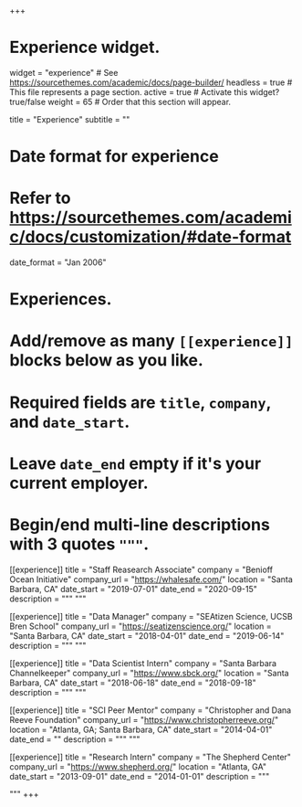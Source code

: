 +++
# Experience widget.
widget = "experience"  # See https://sourcethemes.com/academic/docs/page-builder/
headless = true  # This file represents a page section.
active = true  # Activate this widget? true/false
weight = 65  # Order that this section will appear.

title = "Experience"
subtitle = ""

# Date format for experience
#   Refer to https://sourcethemes.com/academic/docs/customization/#date-format
date_format = "Jan 2006"

# Experiences.
#   Add/remove as many `[[experience]]` blocks below as you like.
#   Required fields are `title`, `company`, and `date_start`.
#   Leave `date_end` empty if it's your current employer.
#   Begin/end multi-line descriptions with 3 quotes `"""`.

[[experience]]
  title = "Staff Reasearch Associate"
  company = "Benioff Ocean Initiative"
  company_url = "https://whalesafe.com/"
  location = "Santa Barbara, CA"
  date_start = "2019-07-01"
  date_end = "2020-09-15"
  description = """
  """

[[experience]]
  title = "Data Manager"
  company = "SEAtizen Science, UCSB Bren School"
  company_url = "https://seatizenscience.org/"
  location = "Santa Barbara, CA"
  date_start = "2018-04-01"
  date_end = "2019-06-14"
  description = """
  """
  
[[experience]]
  title = "Data Scientist Intern"
  company = "Santa Barbara Channelkeeper"
  company_url = "https://www.sbck.org/"
  location = "Santa Barbara, CA"
  date_start = "2018-06-18"
  date_end = "2018-09-18"
  description = """
  """

[[experience]]
  title = "SCI Peer Mentor"
  company = "Christopher and Dana Reeve Foundation"
  company_url = "https://www.christopherreeve.org/"
  location = "Atlanta, GA; Santa Barbara, CA"
  date_start = "2014-04-01"
  date_end = ""
  description = """
  """
  
  [[experience]]
  title = "Research Intern"
  company = "The Shepherd Center"
  company_url = "https://www.shepherd.org/"
  location = "Atlanta, GA"
  date_start = "2013-09-01"
  date_end = "2014-01-01"
  description = """

  """
+++
